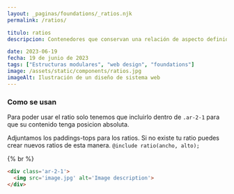 ```yaml
---
layout: _paginas/foundations/_ratios.njk
permalink: /ratios/

titulo: ratios
descripcion: Contenedores que conservan una relación de aspecto definida.

date: 2023-06-19
fecha: 19 de junio de 2023
tags: ["Estructuras modulares", "web design", "foundations"]
image: /assets/static/components/ratios.jpg
imageAlt: Ilustración de un diseño de sistema web
---
```


### Como se usan

Para poder usar el ratio solo tenemos que incluirlo dentro de `.ar-2-1` para que su contenido tenga posicion absoluta.

Adjuntamos los paddings-tops para los ratios.
Si no existe tu ratio puedes crear nuevos ratios de esta manera. `@include ratio(ancho, alto);`

 {% br %} 
```html
<div class='ar-2-1'>
  <img src='image.jpg' alt='Image description'>
</div>
```
